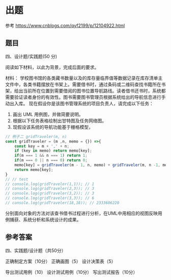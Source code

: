 # 出题
参考 https://www.cnblogs.com/qyf2199/p/12104922.html
## 题目
四、设计题/实践题(50 分)

阅读如下材料，以此为背景，完成后面的要求。

材料：
学校图书馆的各类藏书数量以及的库存量临界值等数据记录在库存清单主文件中，各类书籍摆放在书架上。需要借书时，通过条码或二维码查找书籍所在书架，给出当前所在位置到需要借阅的图书位置导航路线。读者借书还书时，系统都需要验证读者身份的有效性。图书需要图书管理员根据系统给出的导航信息进行手动出入库。
现在假设你是该图书管理系统的项目负责人，请完成以下任务：

1. 画出 UML 用例图，并做简要说明。
2. 根据以下任务表格绘制出甘特图及任务网络图。
3. 现假设该系统的导航功能基于栅格模型，

```js
// 例子二 gridTraveler(m, n)
const gridTraveler = (m ,n, memo = {}) =>{
    const key = m + ',' + n;
    if (key in memo) return memo[key];
    if(m === 1 && n === 1) return 1;
    if(m === 0 || n === 0) return 0;
    memo[key] = gridTraveler(m - 1, n, memo) + gridTraveler(m, n -1, memo);
    return memo[key];
}
// // test
// console.log(gridTraveler(1,1)); // 1
// console.log(gridTraveler(2,3)); // 3
// console.log(gridTraveler(3,2)); // 3
// console.log(gridTraveler(3,3)); // 6
// console.log(gridTraveler(18,18)); // 2333606220
```

分别面向对象的方法对该查书借书过程进行分析，在UML中用相应的视图反映用例捕获、系统分析和系统设计的成果。



## 参考答案
四、实践题/设计题（共50分）

正确制定方案（10分）
正确画图（5）
设计决策表（5）

导出测试用例（10）
设计测试用例（10分）
写出测试报告（10分）